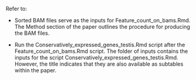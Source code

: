 Refer to:

- Sorted BAM files serve as the inputs for Feature_count_on_bams.Rmd. The Method section of the paper outlines the procedure for producing the BAM files.

- Run the Conservatively_expressed_genes_testis.Rmd script after the Feature_count_on_bams.Rmd script. The folder of inputs contains the inputs for the script Conservatively_expressed_genes_testis.Rmd. However, the title indicates that they are also available as subtables within the paper.

